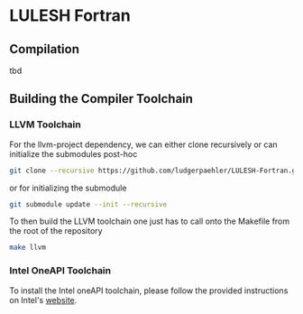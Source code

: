 # LULESH Fortran

## Compilation

tbd

## Building the Compiler Toolchain

### LLVM Toolchain

For the llvm-project dependency, we can either clone recursively or can initialize the submodules post-hoc

```bash
git clone --recursive https://github.com/ludgerpaehler/LULESH-Fortran.git
```

or for initializing the submodule

```bash
git submodule update --init --recursive
```

To then build the LLVM toolchain one just has to call onto the Makefile from the root of the repository

```bash
make llvm
```

### Intel OneAPI Toolchain

To install the Intel oneAPI toolchain, please follow the provided instructions on Intel's [website](https://www.intel.com/content/www/us/en/developer/tools/oneapi/hpc-toolkit-download.html).

